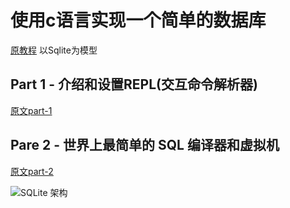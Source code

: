 # 使用c语言实现一个简单的数据库

[原教程](https://cstack.github.io/db_tutorial/)
以Sqlite为模型

## Part 1 - 介绍和设置REPL(交互命令解析器)

[原文part-1](https://cstack.github.io/db_tutorial/parts/part1.html)

## Pare 2 - 世界上最简单的 SQL 编译器和虚拟机

[原文part-2](https://cstack.github.io/db_tutorial/parts/part2.html)

![SQLite 架构](https://cstack.github.io/db_tutorial/assets/images/arch2.gif)

